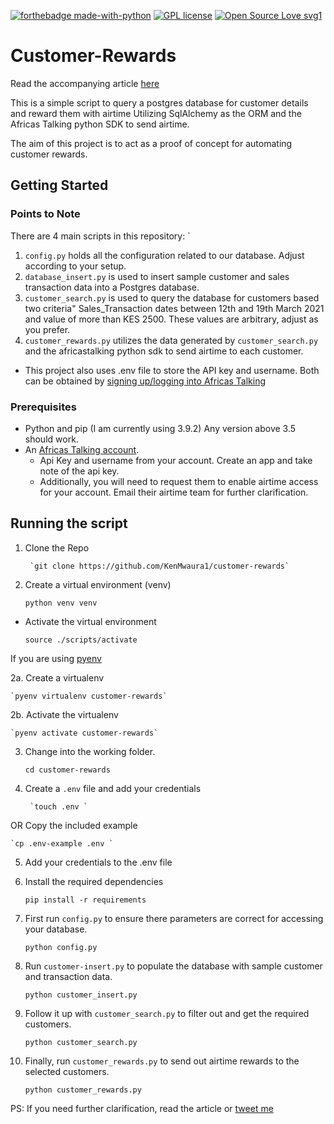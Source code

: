 [![forthebadge made-with-python](http://ForTheBadge.com/images/badges/made-with-python.svg)](https://www.python.org/)
[![GPL license](https://img.shields.io/badge/License-GPL-blue.svg)](http://perso.crans.org/besson/LICENSE.html)
[![Open Source Love svg1](https://badges.frapsoft.com/os/v1/open-source.svg?v=103)](https://github.com/ellerbrock/open-source-badges/)
# Customer-Rewards
Read the accompanying article [here](https://dev.to/ken_mwaura1/automate-customer-rewards-using-python-postgresql-and-africas-talking-9dj) 

This is a simple script to query a postgres database for customer details and reward them with airtime
Utilizing SqlAlchemy as the ORM and the Africas Talking python SDK to send airtime. 

The aim of this project is to act as a proof of concept for automating customer rewards.

## Getting Started
### Points to Note 
There are 4 main scripts in this repository: `
1. `config.py` holds all the configuration related to our database. Adjust according to your setup. 
2. `database_insert.py`  is used to insert sample customer and sales transaction data into a Postgres database.
3. `customer_search.py` is used to query the database for customers based two criteria"
    Sales_Transaction dates between 12th and 19th March 2021 and value of more than KES 2500. 
   These values are arbitrary, adjust as you prefer.
4. `customer_rewards.py` utilizes the data generated by `customer_search.py`  and the africastalking python
sdk to send airtime to each customer.
- This project also uses .env file to store the API key and username.
   Both can be obtained by [signing up/logging into Africas Talking](https://www.account.africastalking.com/)
 
### Prerequisites 
- Python and pip (I am currently using 3.9.2) Any version above 3.5 should work.
- An [Africas Talking account](https://account.africastalking.com/auth/register/).
    - Api Key and username from your account. Create an app and take note of the api key.
    - Additionally, you will need to request them to enable airtime access for your account. 
    Email their airtime team for further clarification. 
      
## Running the script 
1. Clone the Repo
   
        `git clone https://github.com/KenMwaura1/customer-rewards`
2. Create a virtual environment (venv)

   `python venv venv`

  - Activate the virtual environment

      `source ./scripts/activate`

If you are using [pyenv](https://github.com/pyenv/pyenv)   

2a. Create a virtualenv 

    `pyenv virtualenv customer-rewards`
2b. Activate the virtualenv 

    `pyenv activate customer-rewards`

3. Change into the working folder. 
   
    `cd customer-rewards`

   
4. Create a `.env` file and add your credentials
   
        `touch .env `

OR Copy the included example

    `cp .env-example .env `
5. Add your credentials to the .env file

6. Install the required dependencies
   ```
   pip install -r requirements
   ```
7. First run `config.py` to ensure there parameters are correct for accessing your database.
   
   ```
   python config.py
   ```
   
8. Run `customer-insert.py` to populate the database with sample customer and transaction data.
   ```
   python customer_insert.py
   ```
   
9. Follow it up with `customer_search.py` to filter out and get the required customers. 
    ```
   python customer_search.py
    ```
   
10. Finally, run `customer_rewards.py` to send out airtime rewards to the selected customers.
    ```
    python customer_rewards.py
    ```

PS: If you need further clarification, read the article or [tweet me ](https://twitter.com/Ken_Mwaura1)